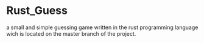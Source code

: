 # Rust_Guess
a small and simple guessing game written in the rust programming language wich is located on the master branch of the project.
